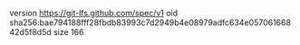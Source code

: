 version https://git-lfs.github.com/spec/v1
oid sha256:bae794188fff28fbdb83993c7d2949b4e08979adfc634e05706166842d5f8d5d
size 166
